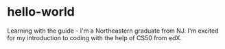 # hello-world
Learning with the guide - 
I'm a Northeastern graduate from NJ. I'm excited for my introduction to coding with the help of CS50 from edX.
